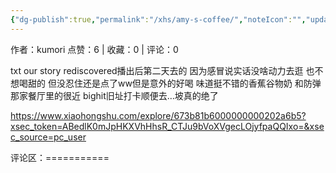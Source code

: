 ```yaml
---
{"dg-publish":true,"permalink":"/xhs/amy-s-coffee/","noteIcon":"","updated":"2025-03-17T22:57:24.967+08:00"}
---
```


作者：kumori
点赞：6   |   收藏：0   |   评论：0

txt our story rediscovered播出后第二天去的 因为感冒说实话没啥动力去逛 也不想喝甜的 但没忍住还是点了ww但是意外的好喝 味道挺不错的香蕉谷物奶 和防弹那家餐厅里的很近 bighit旧址打卡顺便去…坡真的绝了

https://www.xiaohongshu.com/explore/673b81b6000000000202a6b5?xsec_token=ABedlK0mJpHKXVhHhsR_CTJu9bVoXVgecLOjyfpaQQIxo=&xsec_source=pc_user

评论区：===========

